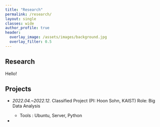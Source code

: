 ```yaml
---  
title: "Research"
permalink: /research/
layout: single
classes: wide
author_profile: true
header:
  overlay_image: /assets/images/background.jpg
  overlay_filter: 0.5
---
```

## Research

Hello!



## Projects

- *2022.04.~2022.12.* Classified Project (PI: Hoon Sohn, KAIST) Role: Big Data Analysis
  - Tools : Ubuntu, Server, Python
  
- 
